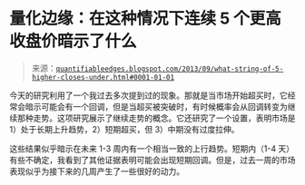 <!--yml

类别：未分类

日期：2024-05-18 08:40:09

-->

# 量化边缘：在这种情况下连续 5 个更高收盘价暗示了什么

> 来源：[`quantifiableedges.blogspot.com/2013/09/what-string-of-5-higher-closes-under.html#0001-01-01`](http://quantifiableedges.blogspot.com/2013/09/what-string-of-5-higher-closes-under.html#0001-01-01)

今天的研究利用了一个我过去多次提到过的现象。那就是当市场开始超买时，它经常会暗示可能会有一个回调，但是当超买被突破时，有时候概率会从回调转变为继续那种走势。这项研究展示了继续走势的概念。它还研究了一个设置，表明市场是 1）处于长期上升趋势，2）短期超买，但 3）中期没有过度拉伸。

这些结果似乎暗示在未来 1-3 周内有一个相当一致的上行趋势。短期内（1-4 天）有些不确定，我看到了其他证据表明可能会出现短期回调。但是，过去一周的市场表现似乎为接下来的几周产生了一些很好的动力。
